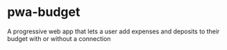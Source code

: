 # pwa-budget
A progressive web app that lets a user add expenses and deposits to their budget with or without a connection
